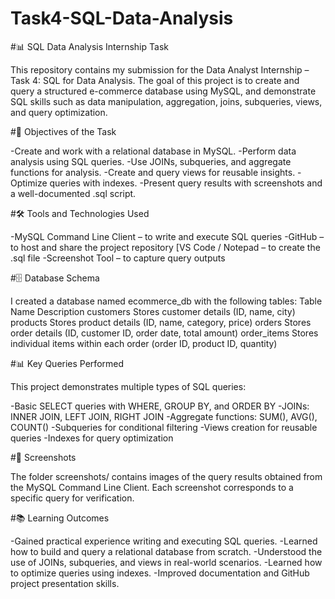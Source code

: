 # Task4-SQL-Data-Analysis

#📊 SQL Data Analysis Internship Task

This repository contains my submission for the Data Analyst Internship – Task 4: SQL for Data Analysis.
The goal of this project is to create and query a structured e-commerce database using MySQL, and demonstrate SQL skills such as data manipulation, aggregation, joins, subqueries, views, and query optimization.

#🎯 Objectives of the Task

-Create and work with a relational database in MySQL.
-Perform data analysis using SQL queries.
-Use JOINs, subqueries, and aggregate functions for analysis.
-Create and query views for reusable insights.
-Optimize queries with indexes.
-Present query results with screenshots and a well-documented .sql script.

#🛠️ Tools and Technologies Used

-MySQL Command Line Client – to write and execute SQL queries
-GitHub – to host and share the project repository
[VS Code / Notepad – to create the .sql file
-Screenshot Tool – to capture query outputs

#🗄️ Database Schema

I created a database named ecommerce_db with the following tables:
Table Name	   Description
customers 	   Stores customer details (ID, name, city)
products	     Stores product details (ID, name, category, price)
orders	       Stores order details (ID, customer ID, order date, total amount)
order_items	   Stores individual items within each order (order ID, product ID, quantity)

#📊 Key Queries Performed

This project demonstrates multiple types of SQL queries:

-Basic SELECT queries with WHERE, GROUP BY, and ORDER BY
-JOINs: INNER JOIN, LEFT JOIN, RIGHT JOIN
-Aggregate functions: SUM(), AVG(), COUNT()
-Subqueries for conditional filtering
-Views creation for reusable queries
-Indexes for query optimization

#📸 Screenshots

The folder screenshots/ contains images of the query results obtained from the MySQL Command Line Client. Each screenshot corresponds to a specific query for verification.

#📚 Learning Outcomes

-Gained practical experience writing and executing SQL queries.
-Learned how to build and query a relational database from scratch.
-Understood the use of JOINs, subqueries, and views in real-world scenarios.
-Learned how to optimize queries using indexes.
-Improved documentation and GitHub project presentation skills.
